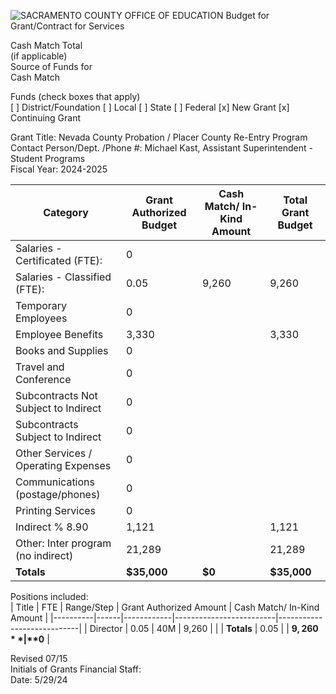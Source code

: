 <!-- Page 1 -->
![SACRAMENTO COUNTY OFFICE OF EDUCATION Budget for Grant/Contract for Services](https://via.placeholder.com/993x768.png?text=SACRAMENTO+COUNTY+OFFICE+OF+EDUCATION+Budget+for+Grant%2FContract+for+Services)

Cash Match Total  
(if applicable)  
Source of Funds for  
Cash Match  

Funds (check boxes that apply)  
[ ] District/Foundation  [ ] Local  [ ] State  [ ] Federal  [x] New Grant  [x] Continuing Grant  

Grant Title: Nevada County Probation / Placer County Re-Entry Program  
Contact Person/Dept. /Phone #: Michael Kast, Assistant Superintendent - Student Programs  
Fiscal Year: 2024-2025  

| Category                                   | Grant Authorized Budget | Cash Match/ In-Kind Amount | Total Grant Budget |
|--------------------------------------------|-------------------------|----------------------------|--------------------|
| Salaries - Certificated (FTE):            | 0                       |                            |                    |
| Salaries - Classified (FTE):               | 0.05                    | 9,260                     | 9,260              |
| Temporary Employees                        | 0                       |                            |                    |
| Employee Benefits                          | 3,330                   |                            | 3,330              |
| Books and Supplies                         | 0                       |                            |                    |
| Travel and Conference                      | 0                       |                            |                    |
| Subcontracts Not Subject to Indirect       | 0                       |                            |                    |
| Subcontracts Subject to Indirect           | 0                       |                            |                    |
| Other Services / Operating Expenses        | 0                       |                            |                    |
| Communications (postage/phones)           | 0                       |                            |                    |
| Printing Services                          | 0                       |                            |                    |
| Indirect % 8.90                           | 1,121                   |                            | 1,121              |
| Other: Inter program (no indirect)        | 21,289                  |                            | 21,289             |
| **Totals**                                 | **$35,000**            | **$0**                    | **$35,000**        |

Positions included:  
| Title    | FTE  | Range/Step | Grant Authorized Amount | Cash Match/ In-Kind Amount |
|----------|------|------------|-------------------------|----------------------------|
| Director | 0.05 | 40M        | 9,260                   |                            |
| **Totals** | 0.05 |            | **$9,260**              | **$0**                    |

Revised 07/15  
Initials of Grants Financial Staff:  
Date: 5/29/24  
